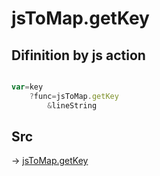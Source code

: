 # jsToMap.getKey

## Difinition by js action

```js.js

var=key
	?func=jsToMap.getKey
		&lineString
```

## Src

-> [jsToMap.getKey](https://github.com/puutaro/CommandClick/blob/master/app/src/main/java/com/puutaro/commandclick/fragment_lib/terminal_fragment/js_interface/text/JsToMap.kt#L29)


